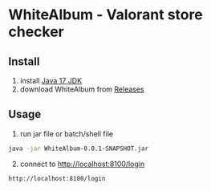 # WhiteAlbum - Valorant store checker

## Install
1. install [Java 17 JDK](https://www.oracle.com/java/technologies/javase/jdk17-archive-downloads.html)
2. download WhiteAlbum from [Releases](https://github.com/lecterkn/ValoTools/releases)

## Usage
1. run jar file or batch/shell file

```sh
java -jar WhiteAlbum-0.0.1-SNAPSHOT.jar
```

2. connect to [http://localhost:8100/login](http://localhost:8100/login)

```
http://localhost:8100/login
```
   